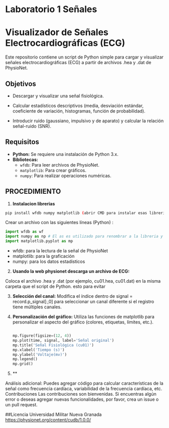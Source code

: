 # Laboratorio 1 Señales

# Visualizador de Señales Electrocardiográficas (ECG)

Este repositorio contiene un script de Python simple para cargar y visualizar señales electrocardiográficas (ECG) a partir de archivos .hea y .dat de PhysioNet.
## Objetivos
 * Descargar y visualizar una señal fisiológica.
 
 * Calcular estadísticos descriptivos (media, desviación estándar, coeficiente de variación, histogramas, función de probabilidad).
 
 * Introducir ruido (gaussiano, impulsivo y de aparato) y calcular la relación señal-ruido (SNR).
  
## Requisitos
* **Python:** Se requiere una instalación de Python 3.x.
* **Bibliotecas:**
  * `wfdb`: Para leer archivos de PhysioNet.
  * `matplotlib`: Para crear gráficos.
  * `numpy`: Para realizar operaciones numéricas.

## PROCEDIMIENTO
1. **Instalacion librerias**
    
  ```bash
 pip install wfdb numpy matplotlib (abrir CMD para instalar esas librerias o directamente en la terminal )
```

Crear un archivo con las siguientes líneas (Python) :

```python
import wfdb as wf  
import numpy as np # El as es utilizado para renombrar a la libreria y poder llamarla mas facil
import matplotlib.pyplot as mp
```
  
* wfdb: para la lectura de la señal de PhysioNet
* matplotlib: para la graficación
* numpy: para los datos estadisticos

2. **Usando la web physionet descarga un archivo de ECG:**

Coloca el archivo .hea y .dat (por ejemplo, cu01.hea, cu01.dat) en la misma carpeta que el script de Python.
esto para evitar 


3. **Selección del canal:** Modifica el índice dentro de signal = record.p_signal[:,0] para seleccionar un canal diferente si el registro tiene múltiples canales.
 
4. **Personalización del gráfico:** Utiliza las funciones de matplotlib para personalizar el aspecto del gráfico (colores, etiquetas, límites, etc.).
   ```python
   
   mp.figure(figsize=(12, 4))
   mp.plot(time, signal, label='Señal original')
   mp.title('Señal Fisiológica (cu01)')
   mp.xlabel('Tiempo (s)')
   mp.ylabel('Voltaje(mv)')
   mp.legend()
   mp.grid()
   ```
5. **

   

Análisis adicional: Puedes agregar código para calcular características de la señal como frecuencia cardíaca, variabilidad de la frecuencia cardíaca, etc.
Contribuciones
Las contribuciones son bienvenidas. Si encuentras algún error o deseas agregar nuevas funcionalidades, por favor, crea un issue o un pull request.

##Licencia
Universidad Militar Nueva Granada
https://physionet.org/content/cudb/1.0.0/

